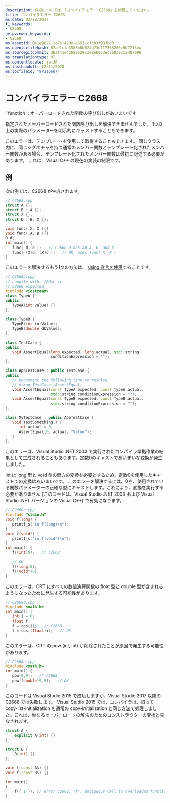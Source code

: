 ```yaml
---
description: 詳細については、「コンパイラエラー C2668」を参照してください。
title: コンパイラエラー C2668
ms.date: 03/28/2017
f1_keywords:
- C2668
helpviewer_keywords:
- C2668
ms.assetid: 041e9627-1c76-420e-a653-cfc83f933bd3
ms.openlocfilehash: 87ae1cfa3588b8b524d73d717365206c9b7213ea
ms.sourcegitcommit: d6af41e42699628c3e2e6063ec7b03931a49a098
ms.translationtype: MT
ms.contentlocale: ja-JP
ms.lasthandoff: 12/11/2020
ms.locfileid: "97210687"
---
```

# <a name="compiler-error-c2668"></a>コンパイラエラー C2668

' function ': オーバーロードされた関数の呼び出しがあいまいです

指定されたオーバーロードされた関数呼び出しを解決できませんでした。 1つ以上の実際のパラメーターを明示的にキャストすることもできます。

このエラーは、テンプレートを使用して取得することもできます。 同じクラス内に、同じシグネチャを持つ通常のメンバー関数とテンプレート化されたメンバー関数がある場合、テンプレート化されたメンバー関数は最初に記述する必要があります。 これは、Visual C++ の現在の実装の制限です。

## <a name="examples"></a>例

次の例では、C2668 が生成されます。

```cpp
// C2668.cpp
struct A {};
struct B : A {};
struct X {};
struct D : B, X {};

void func( X, X ){}
void func( A, B ){}
D d;
int main() {
   func( d, d );   // C2668 D has an A, B, and X
   func( (X)d, (X)d );   // OK, uses func( X, X )
}
```

このエラーを解決するもう1つの方法は、 [using 宣言を使用](../../cpp/using-declaration.md)することです。

```cpp
// C2668b.cpp
// compile with: /EHsc /c
// C2668 expected
#include <iostream>
class TypeA {
public:
   TypeA(int value) {}
};

class TypeB {
   TypeB(int intValue);
   TypeB(double dbValue);
};

class TestCase {
public:
   void AssertEqual(long expected, long actual, std::string
                    conditionExpression = "");
};

class AppTestCase : public TestCase {
public:
   // Uncomment the following line to resolve.
   // using TestCase::AssertEqual;
   void AssertEqual(const TypeA expected, const TypeA actual,
                    std::string conditionExpression = "");
   void AssertEqual(const TypeB expected, const TypeB actual,
                    std::string conditionExpression = "");
};

class MyTestCase : public AppTestCase {
   void TestSomething() {
      int actual = 0;
      AssertEqual(0, actual, "Value");
   }
};
```

このエラーは、Visual Studio .NET 2003 で実行されたコンパイラ準拠作業の結果として生成されることもあります。定数0のキャストであいまいな変換が発生しました。

Int は long 型と void 型の両方の変換を必要とするため、定数0を使用したキャストでの変換はあいまいです。 このエラーを解決するには、0を、使用されている関数パラメーターの正確な型にキャストします。これにより、変換を実行する必要がありません (このコードは、Visual Studio .NET 2003 および Visual Studio .NET バージョンの Visual C++) で有効になります。

```cpp
// C2668c.cpp
#include "stdio.h"
void f(long) {
   printf_s("in f(long)\n");
}
void f(void*) {
   printf_s("in f(void*)\n");
}
int main() {
   f((int)0);   // C2668

   // OK
   f((long)0);
   f((void*)0);
}
```

このエラーは、CRT にすべての数値演算関数の float 型と double 型が含まれるようになったために発生する可能性があります。

```cpp
// C2668d.cpp
#include <math.h>
int main() {
   int i = 0;
   float f;
   f = cos(i);   // C2668
   f = cos((float)i);   // OK
}
```

このエラーは、CRT の pow (int, int) が削除されたことが原因で発生する可能性があります。

```cpp
// C2668e.cpp
#include <math.h>
int main() {
   pow(9,9);   // C2668
   pow((double)9,9);   // OK
}
```

このコードは Visual Studio 2015 で成功しますが、Visual Studio 2017 以降の C2668 では失敗します。 Visual Studio 2015 では、コンパイラは、誤って copy-list-initialization を通常の copy-initialization と同じ方法で処理しました。これは、単なるオーバーロードの解決のためのコンストラクターの変換と見なされます。

```cpp
struct A {
    explicit A(int) {}
};

struct B {
    B(int) {}
};

void f(const A&) {}
void f(const B&) {}

int main()
{
    f({ 1 }); // error C2668: 'f': ambiguous call to overloaded function
}
```
